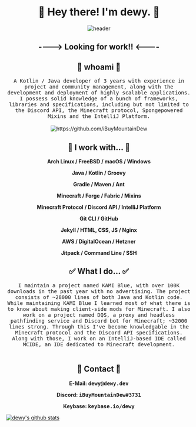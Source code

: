 <h1 align="center"> 👋 Hey there! I'm dewy. 👋 </h1>
<div align="center">
  <img src="https://i.imgur.com/623KI59.png" alt="header"/>
</div>
<h2 align="center"> ---->  Looking for work!!  <---- </h2>

<h2 align="center"> 🦆 whoami 🦆 </h2>
<p align="center">
  <samp>A Kotlin / Java developer of 3 years with experience in project and community management, along with the development and deployment of highly scalable applications. 
  I possess solid knowledge of a bunch of frameworks, libraries and specifications, including but not limited to the Discord API, the Minecraft protocol, Spongepowered Mixins
  and the IntelliJ Platform.
  </samp>
  <br> <br>
  <img align="center" src="https://komarev.com/ghpvc/?username=iBuyMountainDew" alt="https://github.com/iBuyMountainDew" />
</p>

<h2 align="center"> 🔭 I work with... 🔭 </h2>
<b>
<p align="center">Arch Linux / FreeBSD / macOS / Windows</li>
<p align="center">Java / Kotlin / Groovy</li>
<p align="center">Gradle / Maven / Ant</li>
<p align="center">Minecraft / Forge / Fabric / Mixins</li>
<p align="center">Minecraft Protocol / Discord API / IntelliJ Platform</li>
<p align="center">Git CLI / GitHub</li>
<p align="center">Jekyll / HTML, CSS, JS / Nginx</li>
<p align="center">AWS / DigitalOcean / Hetzner</li>
<p align="center">Jitpack / Command Line / SSH</li>
</b>

<h2 align="center"> ✅ What I do... ✅ </h2>
<p align="center">
  <samp>I maintain a project named KAMI Blue, with over 100K downloads in the past year with no advertising. The project consists of ~28000 lines of both Java and Kotlin code. 
  While maintaining KAMI Blue I learned most of what there is to know about making client-side mods for Minecraft. I also work on a project named DQS, a proxy and headless pathfinding service and Discord bot for Minecraft; ~32000 lines strong. Through this I've become knowledgable in the Minecraft protocol and the Discord API specifications.
  Along with those, I work on an IntelliJ-based IDE called MCIDE, an IDE dedicated to Minecraft development.</samp>
  <br> <br>
</p>

<h2 align="center"> 💬 Contact 💬 </h2>
<b>
<p align="center">E-Mail: <samp>dewy@dewy.dev</samp></li>
<p align="center">Discord: <samp>iBuyMountainDew#3731</samp></li>
<p align="center">Keybase: <samp>keybase.io/dewy</samp></li>
</b>

[![dewy's github stats](https://github-readme-stats.vercel.app/api?username=iBuyMountainDew&show_icons=true&theme=tokyonight)](https://dewy.dev)
